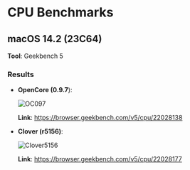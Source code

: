 # CPU Benchmarks

## macOS 14.2 (23C64)

**Tool**: Geekbench 5<br>

### Results

- **OpenCore (0.9.7**):
	
	![OC097](https://github.com/5T33Z0/Lenovo-T530-Hackintosh-OpenCore/assets/76865553/1ca85043-ea03-4bfa-9c0d-80d98c01c393)

	**Link**: https://browser.geekbench.com/v5/cpu/22028138

- **Clover (r5156)**:
	
	![Clover5156](https://github.com/5T33Z0/Lenovo-T530-Hackintosh-OpenCore/assets/76865553/db6c7406-e581-4545-9dbb-e2632d249ce2)
	
	**Link**: https://browser.geekbench.com/v5/cpu/22028177
